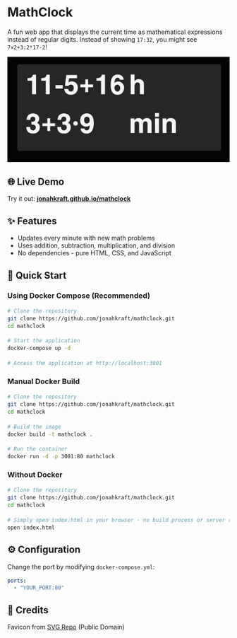 # MathClock

A fun web app that displays the current time as mathematical expressions instead of regular digits. Instead of showing `17:32`, you might see `7×2+3:2*17-2`!

<img src="preview.png" alt="MathClock preview showing time as mathematical expressions">

## 🌐 Live Demo

Try it out: **[jonahkraft.github.io/mathclock](https://jonahkraft.github.io/mathclock/)**

## ✨ Features

- Updates every minute with new math problems
- Uses addition, subtraction, multiplication, and division
- No dependencies - pure HTML, CSS, and JavaScript

## 🚀 Quick Start

### Using Docker Compose (Recommended)

```bash
# Clone the repository
git clone https://github.com/jonahkraft/mathclock.git
cd mathclock

# Start the application
docker-compose up -d

# Access the application at http://localhost:3001
```

### Manual Docker Build

```bash
# Clone the repository
git clone https://github.com/jonahkraft/mathclock.git
cd mathclock

# Build the image
docker build -t mathclock .

# Run the container
docker run -d -p 3001:80 mathclock
```

### Without Docker

```bash
# Clone the repository
git clone https://github.com/jonahkraft/mathclock.git
cd mathclock

# Simply open index.html in your browser - no build process or server required
open index.html
```

## ⚙️ Configuration

Change the port by modifying `docker-compose.yml`:

```yaml
ports:
  - "YOUR_PORT:80"
```

## 📝 Credits

Favicon from [SVG Repo](https://www.svgrepo.com/svg/502586/clock) (Public Domain)